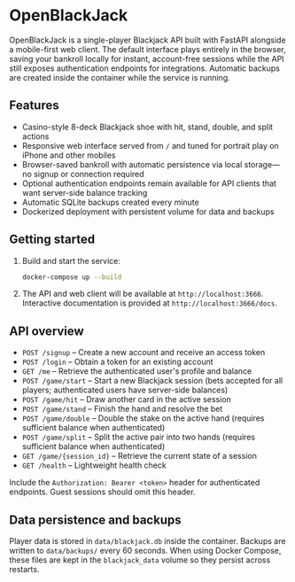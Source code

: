 # OpenBlackJack

OpenBlackJack is a single-player Blackjack API built with FastAPI alongside a mobile-first web client. The default interface plays entirely in the browser, saving your bankroll locally for instant, account-free sessions while the API still exposes authentication endpoints for integrations. Automatic backups are created inside the container while the service is running.

## Features

- Casino-style 8-deck Blackjack shoe with hit, stand, double, and split actions
- Responsive web interface served from `/` and tuned for portrait play on iPhone and other mobiles
- Browser-saved bankroll with automatic persistence via local storage—no signup or connection required
- Optional authentication endpoints remain available for API clients that want server-side balance tracking
- Automatic SQLite backups created every minute
- Dockerized deployment with persistent volume for data and backups

## Getting started

1. Build and start the service:

   ```bash
   docker-compose up --build
   ```

2. The API and web client will be available at `http://localhost:3666`. Interactive documentation is provided at `http://localhost:3666/docs`.

## API overview

- `POST /signup` – Create a new account and receive an access token
- `POST /login` – Obtain a token for an existing account
- `GET /me` – Retrieve the authenticated user's profile and balance
- `POST /game/start` – Start a new Blackjack session (bets accepted for all players; authenticated users have server-side balances)
- `POST /game/hit` – Draw another card in the active session
- `POST /game/stand` – Finish the hand and resolve the bet
- `POST /game/double` – Double the stake on the active hand (requires sufficient balance when authenticated)
- `POST /game/split` – Split the active pair into two hands (requires sufficient balance when authenticated)
- `GET /game/{session_id}` – Retrieve the current state of a session
- `GET /health` – Lightweight health check

Include the `Authorization: Bearer <token>` header for authenticated endpoints. Guest sessions should omit this header.

## Data persistence and backups

Player data is stored in `data/blackjack.db` inside the container. Backups are written to `data/backups/` every 60 seconds. When using Docker Compose, these files are kept in the `blackjack_data` volume so they persist across restarts.
